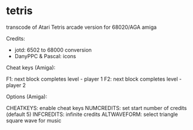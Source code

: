 # tetris
transcode of Atari Tetris arcade version for 68020/AGA amiga

Credits:

- jotd: 6502 to 68000 conversion
- DanyPPC & Pascal: icons

Cheat keys (Amiga):

F1: next block completes level - player 1
F2: next block completes level - player 2

Options (Amiga):

CHEATKEYS: enable cheat keys
NUMCREDITS: set start number of credits (default 5)
INFCREDITS: infinite credits
ALTWAVEFORM: select triangle square wave for music

